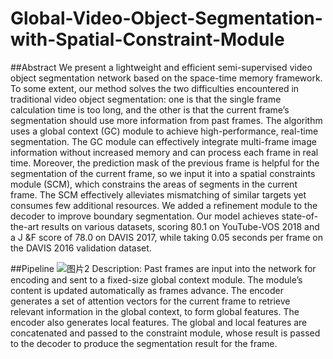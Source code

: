 # Global-Video-Object-Segmentation-with-Spatial-Constraint-Module

##Abstract
We present a lightweight and efficient semi-supervised video object segmentation network based on the space-time memory framework. To some extent, our method solves the two difficulties encountered in traditional video object segmentation: one is that the single frame calculation time is too long, and the other is that the current frame’s segmentation should use more information from past frames. The algorithm uses a global context (GC) module to achieve high-performance, real-time segmentation. The GC module can effectively integrate multi-frame image information without increased memory and can process each frame in real time. Moreover, the prediction mask of the previous frame is helpful for the segmentation of the current frame, so we input it into a spatial constraints module (SCM), which constrains the areas of segments in the current frame. The SCM effectively alleviates mismatching of similar targets yet consumes few additional resources. We added a refinement module to the decoder to improve boundary segmentation. Our model achieves state-of-the-art results on various datasets, scoring 80.1 on YouTube-VOS 2018 and a J &F score of 78.0 on DAVIS 2017, while taking 0.05 seconds per frame on the DAVIS 2016 validation dataset.

##Pipeline
![图片2](https://user-images.githubusercontent.com/21287744/190839978-90be494e-1f38-4613-820b-78d05d290344.jpg)
Description: Past frames are input into the network for encoding and sent to a fixed-size global context module. The module’s content is updated automatically as frames advance. The encoder generates a set of attention vectors for the current frame to retrieve relevant information in the global context, to form global features. The encoder also generates local features. The global and local features are concatenated and passed to the constraint module, whose result is passed to the decoder to produce the segmentation result for the frame.
